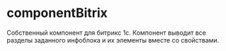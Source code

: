 # componentBitrix
Собственный компонент для битрикс 1с. Компонент выводит  все разделы заданного инфоблока и их элементы вместе со свойствами. 

